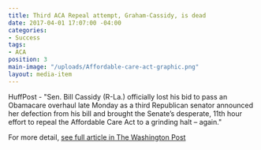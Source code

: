 ```yaml
---
title: Third ACA Repeal attempt, Graham-Cassidy, is dead
date: 2017-04-01 17:07:00 -04:00
categories:
- Success
tags:
- ACA
position: 3
main-image: "/uploads/Affordable-care-act-graphic.png"
layout: media-item
---
```


HuffPost - "Sen. Bill Cassidy (R-La.) officially lost his bid to pass an Obamacare overhaul late Monday as a third Republican senator announced her defection from his bill and brought the Senate’s desperate, 11th hour effort to repeal the Affordable Care Act to a grinding halt – again."

For more detail, [see full article in The Washington Post](https://www.washingtonpost.com/news/powerpost/paloma/the-health-202/2017/09/26/the-health-202-obamacare-repeal-appears-dead-again/59c9375830fb0468cea81b2b/?utm_term=.047eea0e0aa8) 
